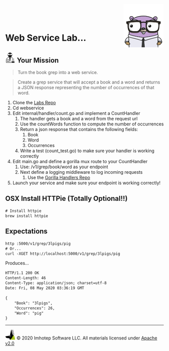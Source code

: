 <img src="../assets/gophernand.png" align="right" width="128" height="auto"/>

<br/>
<br/>
<br/>

# Web Service Lab...

## <img src="../assets/lab.png" width="auto" height="32"/> Your Mission

> Turn the book grep into a web service.

> Create a grep service that will accept a book and a word and returns a JSON response
> representing the number of occurrences of that word.

1. Clone the [Labs Repo](https://github.com/gopherland/labs2)
2. Cd webservice
3. Edit internal/handler/count.go and implement a CountHandler
   1. The handler gets a book and a word from the request url
   2. Use the countWords function to compute the number of occurrences
   3. Return a json response that contains the following fields:
      1. Book
      2. Word
      3. Occurrences
   4. Write a test (count_test.go) to make sure your handler is working correctly
4. Edit main.go and define a gorilla mux route to your CountHandler
   1. Use: /v1/grep/book/word as your endpoint
   2. Next define a logging middleware to log incoming requests
      1. Use the [Gorilla Handlers Repo](https://github.com/gorilla/handlers)
5. Launch your service and make sure your endpoint is working correctly!

## OSX Install HTTPie (Totally Optional!!)

```shell
# Install httpie
brew install httpie
```

## Expectations

```shell
http :5000/v1/grep/3lpigs/pig
# Or...
curl -XGET http://localhost:5000/v1/grep/3lpigs/pig
```

Produces...

```text
HTTP/1.1 200 OK
Content-Length: 46
Content-Type: application/json; charset=utf-8
Date: Fri, 08 May 2020 03:36:19 GMT

{
    "Book": "3lpigs",
    "Occurrences": 26,
    "Word": "pig"
}
```

---
<img src="../assets/imhotep_logo.png" width="32" height="auto"/> © 2020 Imhotep Software LLC.
All materials licensed under [Apache v2.0](http://www.apache.org/licenses/LICENSE-2.0)
